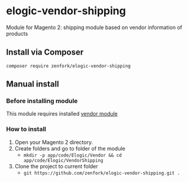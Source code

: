 # elogic-vendor-shipping
Module for Magento 2: shipping module based on vendor information of products

## Install via Composer
`composer require zenfork/elogic-vendor-shipping`

## Manual install

### Before installing module
This module requires installed [vendor module](https://github.com/zenfork/elogic-vendor)

### How to install
1. Open your Magento 2 directory.
1. Create folders and go to folder of the module
   - `mkdir -p app/code/Elogic/Vendor && cd app/code/Elogic/VendorShipping`
1. Clone the project to current folder
   - `git https://github.com/zenfork/elogic-vendor-shipping.git .`
